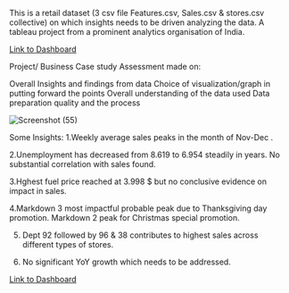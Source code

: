 This is a retail dataset (3 csv file Features.csv, Sales.csv & stores.csv collective) on which insights needs to be driven analyzing the data. A tableau project from a prominent analytics organisation of India.

[Link to Dashboard](https://public.tableau.com/app/profile/sankalp4/viz/RetailAnalyticsDash/Dashboard1)

Project/ Business Case study Assessment made on: 

Overall Insights and findings from data
Choice of visualization/graph in putting forward the points
Overall understanding of the data used
Data preparation quality and the process

![Screenshot (55)](https://user-images.githubusercontent.com/75038775/125103435-f8c3eb80-e0f9-11eb-99b2-1beadc39c631.png)

Some Insights: 
1.Weekly average sales peaks in the month of Nov-Dec . 

2.Unemployment has decreased from 8.619 to 6.954 steadily in years. No substantial correlation with sales found. 

3.Hghest fuel price reached at 3.998 $ but no conclusive evidence on impact in sales. 

4.Markdown 3 most impactful probable peak due to Thanksgiving day promotion. Markdown 2 peak for Christmas special promotion.

5. Dept 92 followed by 96 & 38 contributes to highest sales across different types of stores.

6. No significant YoY growth which needs to be addressed.

[Link to Dashboard](https://public.tableau.com/app/profile/sankalp4/viz/RetailAnalyticsDash/Dashboard1)
